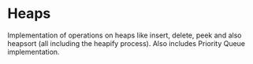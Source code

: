 # Heaps
 Implementation of operations on heaps like insert, delete, peek and also heapsort (all including the heapify process). Also includes Priority Queue implementation.
